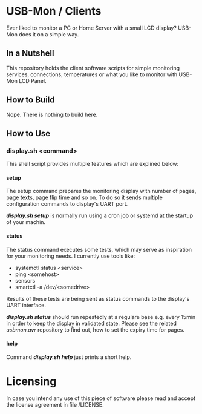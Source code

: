 # USB-Mon / Clients

Ever liked to monitor a PC or Home Server with a small LCD display?
USB-Mon does it on a simple way.

## In a Nutshell

This repository holds the client software scripts for simple monitoring services, connections, temperatures or what you like to monitor with USB-Mon LCD Panel.

## How to Build

Nope. There is nothing to build here.

## How to Use

### display.sh \<command>

This shell script provides multiple features which are explined below:

#### setup

The setup command prepares the monitoring display with number of pages, page texts, page flip time and so on. To do so it sends multiple configuration commands to display's UART port.<br/>

***display.sh setup*** is normally run using a cron job or systemd at the startup of your machin. 

#### status

The status command executes some tests, which may serve as inspiration for your monitoring needs.
I currently use tools like:

- systemctl status \<service>
- ping \<somehost>
- sensors
- smartctl -a /dev/\<somedrive>

Results of these tests are being sent as status commands to the display's UART interface.

***display.sh status*** should run repeatedly at a regulare base e.g. every 15min in order to keep the display in validated state. Please see the related *usbmon.avr* repository to find out, how to set the expiry time for pages. 

#### help

Command ***display.sh help*** just prints a short help.

# Licensing
In case you intend any use of this piece of software please read and accept the license agreement in file /LICENSE.